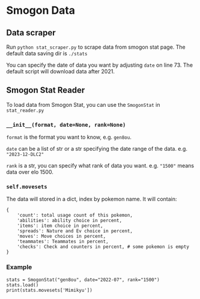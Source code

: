 # Smogon Data

## Data scraper

Run `python stat_scraper.py` to scrape data from smogon stat page. The default data saving dir is `./stats`

You can specify the date of data you want by adjusting `date` on line 73. The default script will download data after 2021.

## Smogon Stat Reader
To load data from Smogon Stat, you can use the `SmogonStat` in `stat_reader.py`

### `__init__(format, date=None, rank=None)`
`format` is the format you want to know, e.g. `gen8ou`.

`date` can be a list of str or a str specifying the date range of the data. e.g. `"2023-12-DLC2"`

`rank` is a str, you can specify what rank of data you want. e.g. `"1500"` means data over elo 1500.

### `self.movesets`
The data will stored in a dict, index by pokemon name. It will contain:
```
{
    'count': total usage count of this pokemon,
    'abilities': ability choice in percent,
    'items': item choice in percent,
    'spreads': Nature and Ev choice in percent,
    'moves': Move choices in percent,
    'teammates': Teammates in percent,
    'checks': Check and counters in percent, # some pokemon is empty
}
```

### Example
```
stats = SmogonStat("gen8ou", date="2022-07", rank="1500")
stats.load()
print(stats.movesets['Mimikyu'])
```